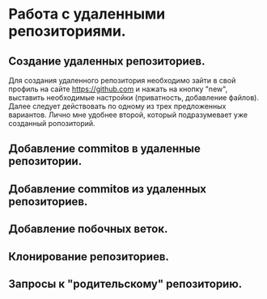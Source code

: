 # Работа с удаленными репозиториями.

## Создание удаленных репозиториев.

Для создания удаленного репозитория необходимо зайти в свой профиль на сайте https://github.com и нажать на кнопку "new", выставить необходимые настройки (приватность, добавление файлов). Далее следует действовать по одному из трех предложенных вариантов. Лично мне удобнее второй, который подразумевает уже созданный ропозиторий.

## Добавление commitов в удаленные репозитории.

## Добавление commitов из удаленных репозиториев.

## Добавление побочных веток.

## Клонирование репозиториев.

## Запросы к "родительскому" репозиторию.